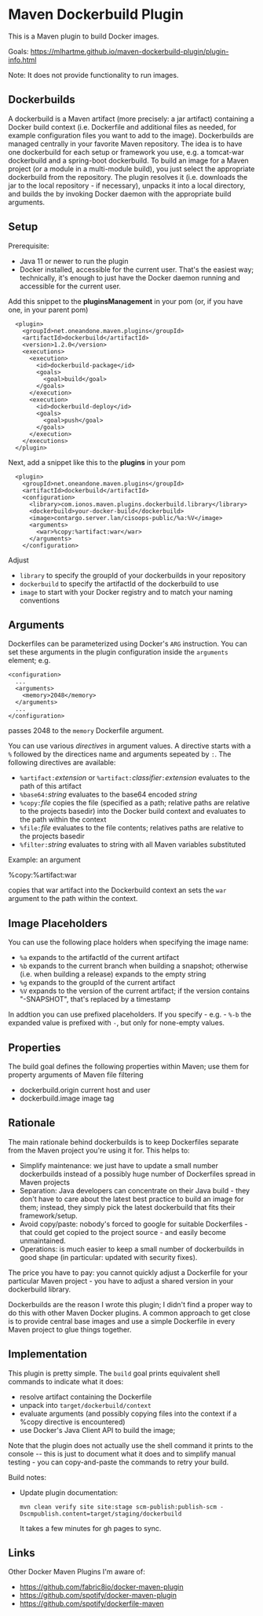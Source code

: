 # Maven Dockerbuild Plugin

This is a Maven plugin to build Docker images.

Goals: https://mlhartme.github.io/maven-dockerbuild-plugin/plugin-info.html

Note: It does not provide functionality to run images.

## Dockerbuilds

A dockerbuild is a Maven artifact (more precisely: a jar artifact) containing a Docker build context (i.e. Dockerfile and additional files as needed,
for example configuration files you want to add to the image). Dockerbuilds are managed centrally in your favorite Maven repository. The idea is to
have one dockerbuild for each setup or framework you use, e.g. a tomcat-war dockerbuild and a spring-boot dockerbuild.
To build an image for a Maven project (or a module in a multi-module build), you just select the appropriate dockerbuild from the repository.
The plugin resolves it (i.e. downloads the jar to the local repository - if necessary), unpacks it into a local directory, and builds the
by invoking Docker daemon with the appropriate build arguments.

## Setup

Prerequisite:
* Java 11 or newer to run the plugin
* Docker installed, accessible for the current user.
  That's the easiest way; technically, it's enough to just have the Docker daemon running and accessible for the current user.

Add this snippet to the **pluginsManagement** in your pom (or, if you have one, in your parent pom)

      <plugin>
        <groupId>net.oneandone.maven.plugins</groupId>
        <artifactId>dockerbuild</artifactId>
        <version>1.2.0</version>
        <executions>
          <execution>
            <id>dockerbuild-package</id>
            <goals>
              <goal>build</goal>
            </goals>
          </execution>
          <execution>
            <id>dockerbuild-deploy</id>
            <goals>
              <goal>push</goal>
            </goals>
          </execution>
        </executions>
      </plugin>

Next, add a snippet like this to the **plugins** in your pom

      <plugin>
        <groupId>net.oneandone.maven.plugins</groupId>
        <artifactId>dockerbuild</artifactId>
        <configuration>
          <library>com.ionos.maven.plugins.dockerbuild.library</library>
          <dockerbuild>your-docker-build</dockerbuild>
          <image>contargo.server.lan/cisoops-public/%a:%V</image>
          <arguments>
            <war>%copy:%artifact:war</war>
          </arguments>
        </configuration>

Adjust
* `library` to specify the groupId of your dockerbuilds in your repository
* `dockerbuild` to specify the artifactId of the dockerbuild to use
* `image` to start with your Docker registry and to match your naming conventions

## Arguments

Dockerfiles can be parameterized using Docker's `ARG` instruction. You can set these arguments in the plugin configuration inside
the `arguments` element; e.g.

    <configuration>
      ...
      <arguments>
        <memory>2048</memory>
      </arguments>
      ...
    </configuration>

passes 2048 to the `memory` Dockerfile argument.

You can use various *directives* in argument values. A directive starts with a `%` followed by the directices name and arguments sepeated by
`:`. The following directives are available:

* `%artifact:`*extension* or `%artifact:`*classifier*`:`*extension* evaluates to the path of this artifact
* `%base64:`*string* evaluates to the base64 encoded *string*
* `%copy:`*file* copies the file (specified as a path; relative paths are relative to the projects basedir)
  into the Docker build context and evaluates to the path within the context
* `%file:`*file* evaluates to the file contents; relatives paths are relative to the projects basedir
* `%filter:`*string* evaluates to string with all Maven variables substituted

Example: an argument

  <war>%copy:%artifact:war</war>

copies that war artifact into the Dockerbuild context an sets the `war` argument to the path within the context.


## Image Placeholders

You can use the following place holders when specifying the image name:

* `%a` expands to the artifactId of the current artifact
* `%b` expands to the current branch when building a snapshot;
       otherwise (i.e. when building a release) expands to the empty string
* `%g` expands to the groupId of the current artifact
* `%V` expands to the version of the current artifact; if the version contains "-SNAPSHOT",
       that's replaced by a timestamp

In addtion you can use prefixed placeholders. If you specify - e.g. - `%-b` the expanded value is
prefixed with `-`, but only for none-empty values.

## Properties

The build goal defines the following properties within Maven; use them for property arguments of Maven file filtering

* dockerbuild.origin    current host and user
* dockerbuild.image     image tag

## Rationale

The main rationale behind dockerbuilds is to keep Dockerfiles separate from the Maven project you're using it for. This helps to:
* Simplify maintenance: we just have to update a small number dockerbuilds instead of a possibly huge number of Dockerfiles spread in Maven projects
* Separation: Java developers can concentrate on their Java build - they don't have to care about the latest best practice to build an
  image for them; instead, they simply pick the latest dockerbuild that fits their framework/setup.
* Avoid copy/paste: nobody's forced to google for suitable Dockerfiles - that could get copied to the project source - and easily become
  unmaintained.
* Operations: is much easier to keep a small number of dockerbuilds in good shape (in particular: updated with security fixes).

The price you have to pay: you cannot quickly adjust a Dockerfile for your particular Maven project - you have to adjust a shared version
in your dockerbuild library.

Dockerbuilds are the reason I wrote this plugin; I didn't find a proper way to do this with other Maven Docker plugins. A common
approach to get close is to provide central base images and use a simple Dockerfile in every Maven project to glue things together.


## Implementation

This plugin is pretty simple. The `build` goal prints equivalent shell commands to indicate what it does:
* resolve artifact containing the Dockerfile
* unpack into `target/dockerbuild/context`
* evaluate arguments (and possibly copying files into the context if a %copy directive is encountered)
* use Docker's Java Client API to build the image;

Note that the plugin does not actually use the shell command it prints to the console -- this is just to document what it does and to simplify
manual testing - you can copy-and-paste the commands to retry your build.

Build notes:

* Update plugin documentation:

      mvn clean verify site site:stage scm-publish:publish-scm -Dscmpublish.content=target/staging/dockerbuild

  It takes a few minutes for gh pages to sync.


## Links

Other Docker Maven Plugins I'm aware of:

* https://github.com/fabric8io/docker-maven-plugin
* https://github.com/spotify/docker-maven-plugin
* https://github.com/spotify/dockerfile-maven
